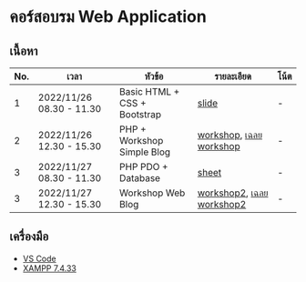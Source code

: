 # คอร์สอบรม Web Application

## เนื้อหา

| No. | เวลา | หัวข้อ | รายละเอียด | โน้ต |
| ------ | ------ |------ |------ |------ |
| 1 | 2022/11/26 08.30 - 11.30 | Basic HTML + CSS + Bootstrap | [slide](https://docs.google.com/presentation/d/1rinKfWdBZsMlSqnOvMhqJLBdIKbVpKGpnfSd16cvCuo/edit?usp=sharing) | - |
| 2 | 2022/11/26 12.30 - 15.30 | PHP + Workshop Simple Blog | [workshop](https://github.com/docxed/webapp-train/wiki/workshop-simpleblog), [เฉลย workshop](https://github.com/docxed/webapp-train/blob/main/day1/workshop-ans/index.php) | - |
| 3 | 2022/11/27 08.30 - 11.30 | PHP PDO + Database | [sheet](https://github.com/docxed/webapp-train/wiki/PHP-PDO---DATABASE) | - |
| 3 | 2022/11/27 12.30 - 15.30 | Workshop Web Blog | [workshop2](https://github.com/docxed/webapp-train/wiki/workshop-youblog), [เฉลย workshop2](https://github.com/docxed/webapp-train/tree/main/day2/youblog-ans) | - |

## เครื่องมือ

- [VS Code](https://code.visualstudio.com/)
- [XAMPP 7.4.33](https://sourceforge.net/projects/xampp/files/XAMPP%20Windows/7.4.33/xampp-windows-x64-7.4.33-0-VC15-installer.exe/download)
